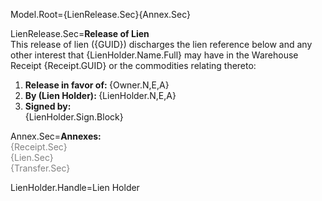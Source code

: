 Model.Root={LienRelease.Sec}{Annex.Sec}

LienRelease.Sec=<b>Release of Lien</b><br>This release of lien ({GUID}) discharges the lien reference below and any other interest that {LienHolder.Name.Full} may have in the Warehouse Receipt {Receipt.GUID} or the commodities relating thereto:<ol><li><b>Release in favor of: </b> {Owner.N,E,A}<li><b>By (Lien Holder): </b> {LienHolder.N,E,A}<li><b>Signed by:</b><br>{LienHolder.Sign.Block}</ol>

Annex.Sec=<b>Annexes:</b><br><font color="grey">{Receipt.Sec}</font><br><font color="grey">{Lien.Sec}</font><br><font color="grey">{Transfer.Sec}</font>

LienHolder.Handle=Lien Holder